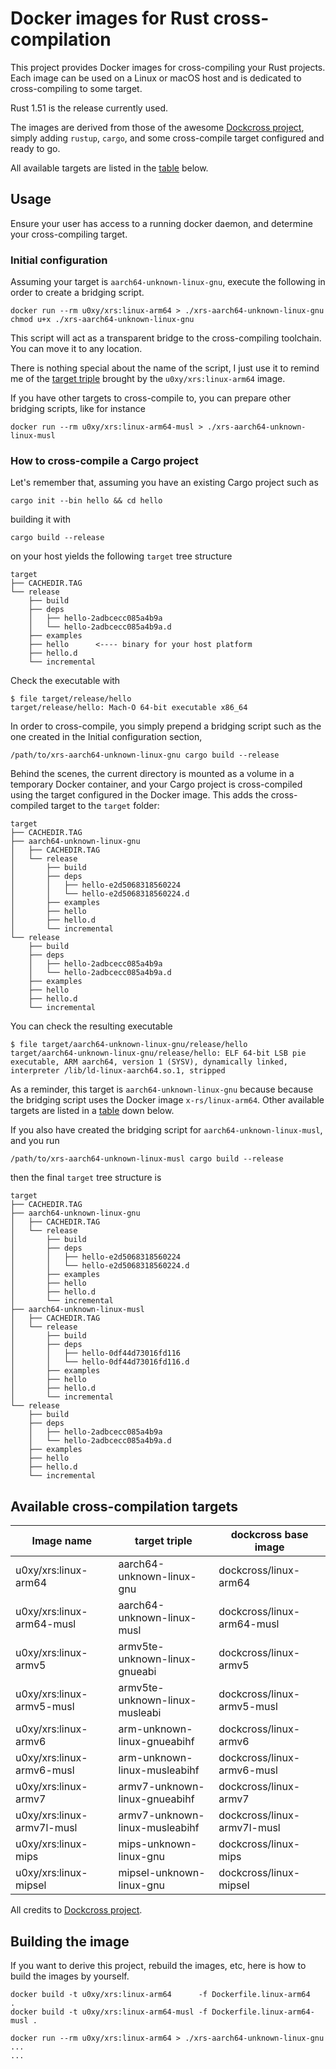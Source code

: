 # Docker images for Rust cross-compilation

This project provides Docker images for cross-compiling your Rust projects.
Each image can be used on a Linux or macOS host and is dedicated to
cross-compiling to some target.

Rust 1.51 is the release currently used.

The images are derived from those of the awesome [Dockcross
project](https://github.com/dockcross/dockcross), simply adding `rustup`,
`cargo`, and some cross-compile target configured and ready to go.

All available targets are listed in the [table](#targets-table) below.


## Usage

Ensure your user has access to a running docker daemon, and determine your
cross-compiling target.


### Initial configuration

Assuming your target is `aarch64-unknown-linux-gnu`, execute the following in
order to create a bridging script.

    docker run --rm u0xy/xrs:linux-arm64 > ./xrs-aarch64-unknown-linux-gnu
    chmod u+x ./xrs-aarch64-unknown-linux-gnu

This script will act as a transparent bridge to the cross-compiling toolchain.
You can move it to any location.

There is nothing special about the name of the script, I just use it to remind
me of the [target
triple](https://doc.rust-lang.org/nightly/rustc/platform-support.html) brought
by the `u0xy/xrs:linux-arm64` image.

If you have other targets to cross-compile to, you can prepare other bridging
scripts, like for instance

    docker run --rm u0xy/xrs:linux-arm64-musl > ./xrs-aarch64-unknown-linux-musl


### How to cross-compile a Cargo project

Let's remember that, assuming you have an existing Cargo project such as

    cargo init --bin hello && cd hello

building it with

    cargo build --release

on your host yields the following `target` tree structure

    target
    ├── CACHEDIR.TAG
    └── release
        ├── build
        ├── deps
        │   ├── hello-2adbcecc085a4b9a
        │   └── hello-2adbcecc085a4b9a.d
        ├── examples
        ├── hello      <---- binary for your host platform
        ├── hello.d
        └── incremental

Check the executable with

    $ file target/release/hello
    target/release/hello: Mach-O 64-bit executable x86_64

In order to cross-compile, you simply prepend a bridging script such as the one
created in the Initial configuration section,

    /path/to/xrs-aarch64-unknown-linux-gnu cargo build --release

Behind the scenes, the current directory is mounted as a volume in a temporary
Docker container, and your Cargo project is cross-compiled using the target
configured in the Docker image. This adds the cross-compiled target to the
`target` folder:

    target
    ├── CACHEDIR.TAG
    ├── aarch64-unknown-linux-gnu
    │   ├── CACHEDIR.TAG
    │   └── release
    │       ├── build
    │       ├── deps
    │       │   ├── hello-e2d5068318560224
    │       │   └── hello-e2d5068318560224.d
    │       ├── examples
    │       ├── hello
    │       ├── hello.d
    │       └── incremental
    └── release
        ├── build
        ├── deps
        │   ├── hello-2adbcecc085a4b9a
        │   └── hello-2adbcecc085a4b9a.d
        ├── examples
        ├── hello
        ├── hello.d
        └── incremental

You can check the resulting executable

    $ file target/aarch64-unknown-linux-gnu/release/hello
    target/aarch64-unknown-linux-gnu/release/hello: ELF 64-bit LSB pie executable, ARM aarch64, version 1 (SYSV), dynamically linked, interpreter /lib/ld-linux-aarch64.so.1, stripped

As a reminder, this target is `aarch64-unknown-linux-gnu` because because the
bridging script uses the Docker image `x-rs/linux-arm64`. Other available
targets are listed in a [table](#targets-table) down below.


If you also have created the bridging script for `aarch64-unknown-linux-musl`,
and you run

    /path/to/xrs-aarch64-unknown-linux-musl cargo build --release

then the final `target` tree structure is

    target
    ├── CACHEDIR.TAG
    ├── aarch64-unknown-linux-gnu
    │   ├── CACHEDIR.TAG
    │   └── release
    │       ├── build
    │       ├── deps
    │       │   ├── hello-e2d5068318560224
    │       │   └── hello-e2d5068318560224.d
    │       ├── examples
    │       ├── hello
    │       ├── hello.d
    │       └── incremental
    ├── aarch64-unknown-linux-musl
    │   ├── CACHEDIR.TAG
    │   └── release
    │       ├── build
    │       ├── deps
    │       │   ├── hello-0df44d73016fd116
    │       │   └── hello-0df44d73016fd116.d
    │       ├── examples
    │       ├── hello
    │       ├── hello.d
    │       └── incremental
    └── release
        ├── build
        ├── deps
        │   ├── hello-2adbcecc085a4b9a
        │   └── hello-2adbcecc085a4b9a.d
        ├── examples
        ├── hello
        ├── hello.d
        └── incremental



## <a name="targets-table"></a>Available cross-compilation targets


| Image name                 | target triple                  | dockcross base image        |
| ---                        | ---                            | ---                         |
| u0xy/xrs:linux-arm64       | aarch64-unknown-linux-gnu      | dockcross/linux-arm64       |
| u0xy/xrs:linux-arm64-musl  | aarch64-unknown-linux-musl     | dockcross/linux-arm64-musl  |
| u0xy/xrs:linux-armv5       | armv5te-unknown-linux-gnueabi  | dockcross/linux-armv5       |
| u0xy/xrs:linux-armv5-musl  | armv5te-unknown-linux-musleabi | dockcross/linux-armv5-musl  |
| u0xy/xrs:linux-armv6       | arm-unknown-linux-gnueabihf    | dockcross/linux-armv6       |
| u0xy/xrs:linux-armv6-musl  | arm-unknown-linux-musleabihf   | dockcross/linux-armv6-musl  |
| u0xy/xrs:linux-armv7       | armv7-unknown-linux-gnueabihf  | dockcross/linux-armv7       |
| u0xy/xrs:linux-armv7l-musl | armv7-unknown-linux-musleabihf | dockcross/linux-armv7l-musl |
| u0xy/xrs:linux-mips        | mips-unknown-linux-gnu         | dockcross/linux-mips        |
| u0xy/xrs:linux-mipsel      | mipsel-unknown-linux-gnu       | dockcross/linux-mipsel      |

All credits to [Dockcross project](https://github.com/dockcross/dockcross).


## Building the image

If you want to derive this project, rebuild the images, etc, here is how to
build the images by yourself.

    docker build -t u0xy/xrs:linux-arm64      -f Dockerfile.linux-arm64      .
    docker build -t u0xy/xrs:linux-arm64-musl -f Dockerfile.linux-arm64-musl .

    docker run --rm u0xy/xrs:linux-arm64 > ./xrs-aarch64-unknown-linux-gnu
    ...
    ...

